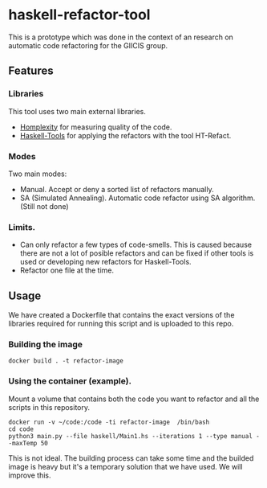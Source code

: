 # haskell-refactor-tool
This is a prototype which was done in the context of an research on automatic code refactoring for the GIICIS group. 

## Features
### Libraries
This tool uses two main external libraries. 
* [Homplexity](https://github.com/migamake/homplexity) for measuring quality of the code.
* [Haskell-Tools](https://github.com/haskell-tools/haskell-tools/) for applying the refactors with the tool HT-Refact.

### Modes 
Two main modes:
* Manual. Accept or deny a sorted list of refactors manually.
* SA (Simulated Annealing). Automatic code refactor using SA algorithm. (Still not done)

### Limits.
* Can only refactor a few types of code-smells. This is caused because there are not a lot of posible refactors and can be fixed if other tools is used or developing new refactors for Haskell-Tools.
* Refactor one file at the time.

## Usage
We have created a Dockerfile that contains the exact versions of the libraries required for running this script and is uploaded to this repo. 

### Building the image
```
docker build . -t refactor-image
```

### Using the container (example).
Mount a volume that contains both the code you want to refactor and all the scripts in this repository. 
```
docker run -v ~/code:/code -ti refactor-image  /bin/bash
cd code
python3 main.py --file haskell/Main1.hs --iterations 1 --type manual --maxTemp 50
```

This is not ideal. The building process can take some time and the builded image is heavy but it's a temporary solution that we have used. We will improve this.
